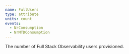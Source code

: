 ```yaml
---
name: FullUsers
type: attribute
units: count
events:
  - NrConsumption
  - NrMTDConsumption
---
```


The number of Full Stack Observability users provisioned.